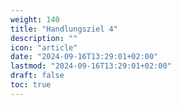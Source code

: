 ```yaml
---
weight: 140
title: "Handlungsziel 4"
description: ""
icon: "article"
date: "2024-09-16T13:29:01+02:00"
lastmod: "2024-09-16T13:29:01+02:00"
draft: false
toc: true
---
```

